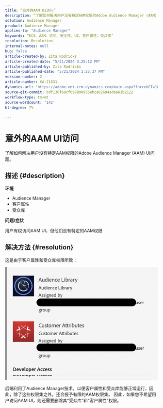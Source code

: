 ```yaml
---
title: “意外的AAM UI访问”
description: “了解如何解决用户没有特定AAM权限的Adobe Audience Manager (AAM) UI问题。”
solution: Audience Manager
product: Audience Manager
applies-to: "Audience Manager"
keywords: “KCS、AAM、访问、安全性、UI、客户属性、受众库”
resolution: Resolution
internal-notes: null
bug: false
article-created-by: Zita Rodricks
article-created-date: "5/21/2024 3:25:12 PM"
article-published-by: Zita Rodricks
article-published-date: "5/21/2024 3:25:37 PM"
version-number: 2
article-number: KA-21831
dynamics-url: "https://adobe-ent.crm.dynamics.com/main.aspx?forceUCI=1&pagetype=entityrecord&etn=knowledgearticle&id=7fc1424e-8617-ef11-9f89-6045bd06eea5"
source-git-commit: bdf136f68cf697890936ebca02694edaa61b2122
workflow-type: tm+mt
source-wordcount: '142'
ht-degree: 7%

---
```


# 意外的AAM UI访问


了解如何解决用户没有特定AAM权限的Adobe Audience Manager (AAM) UI问题。

## 描述 {#description}


<b>环境</b>

- Audience Manager
- 客户属性
- 受众库


<b>问题/症状</b>



用户有权访问AAM UI，但他们没有特定的AAM权限


## 解决方法 {#resolution}


这是由于客户属性和受众库权限所致：

![](assets/0f984131-f8d2-ed11-a7c7-6045bd006b25.png)



后端利用了Audience Manager技术，以便客户属性和受众库能够正常运行，因此，除了这些权限集之外，还会授予有限的AAM权限集。 因此，如果您不希望用户访问AAM UI，则还需要删除其“受众库”和“客户属性”权限。
